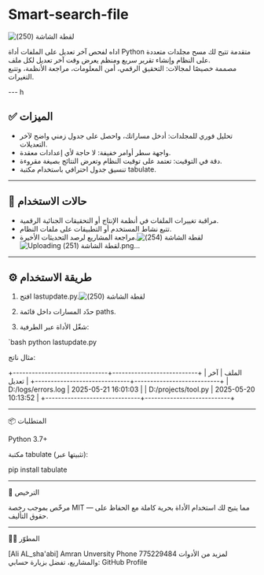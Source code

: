 # Smart-search-file

![‏‏لقطة الشاشة (250)](https://github.com/user-attachments/assets/64ac3ca5-bce5-455a-b698-b78a1555893f)

اداه لفحص  آخر تعديل على الملفات
أداة Python متقدمة تتيح لك مسح مجلدات متعددة على النظام وإنشاء تقرير سريع ومنظم يعرض وقت آخر تعديل لكل ملف.  
مصممة خصيصًا لمجالات: التحقيق الرقمي، أمن المعلومات، مراجعة الأنظمة، وتتبع التغيرات.

---  h

## ✅ الميزات

- تحليل فوري للمجلدات: أدخل مساراتك، واحصل على جدول زمني واضح لآخر التعديلات.
- واجهة سطر أوامر خفيفة: لا حاجة لأي إعدادات معقدة.
- دقة في التوقيت: تعتمد على توقيت النظام وتعرض النتائج بصيغة مقروءة.
- تنسيق جدول احترافي باستخدام مكتبة tabulate.

---

## 🧪 حالات الاستخدام

- مراقبة تغييرات الملفات في أنظمة الإنتاج أو التحقيقات الجنائية الرقمية.
- تتبع نشاط المستخدم أو التطبيقات على ملفات النظام.
- مراجعة المشاريع لرصد التحديثات الأخيرة.![‏‏لقطة الشاشة (254)](https://github.com/user-attachments/assets/7e7df0f3-f229-4a84-9172-854f14586ce2)
![Uploading ‏‏لقطة الشاشة (251).png…]()


---

## ⚙️ طريقة الاستخدام

1. افتح lastupdate.py.![‏‏لقطة الشاشة (250)](https://github.com/user-attachments/assets/5381e077-7e32-4fbd-a24b-1c34852367ec)

2. حدّد المسارات داخل قائمة paths.
3. شغّل الأداة عبر الطرفية:

`bash
python lastupdate.py

مثال ناتج:

+------------------------------+---------------------------+
| الملف                       | آخر تعديل                 |
+------------------------------+---------------------------+
| D:/logs/errors.log          | 2025-05-21 16:01:03       |
| D:/projects/tool.py         | 2025-05-20 10:13:52       |
+------------------------------+---------------------------+


---

📦 المتطلبات

Python 3.7+

مكتبة tabulate (تثبيتها عبر):


pip install tabulate


---

🔐 الترخيص

مرخّص بموجب رخصة MIT — مما يتيح لك استخدام الأداة بحرية كاملة مع الحفاظ على حقوق التأليف.


---

👨‍💻 المطوّر

[Ali AL_sha'abi]
Amran Unversity
Phone 775229484
لمزيد من الأدوات والمشاريع، تفضل بزيارة حسابي: GitHub Profile
